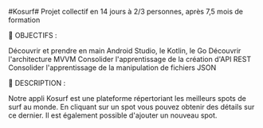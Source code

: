 #Kosurf#
Projet collectif en 14 jours à 2/3 personnes, après 7,5 mois de formation

🎯 OBJECTIFS :

Découvrir et prendre en main Android Studio, le Kotlin, le Go
Découvrir l'architecture MVVM
Consolider l'apprentissage de la création d'API REST
Consolider l'apprentissage de la manipulation de fichiers JSON

💬 DESCRIPTION :

Notre appli Kosurf est une plateforme répertoriant les meilleurs spots de surf au monde. En cliquant sur un spot vous pouvez obtenir des détails sur ce dernier. Il est également possible d'ajouter un nouveau spot.
